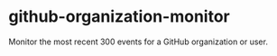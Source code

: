 # github-organization-monitor
Monitor the most recent 300 events for a GitHub organization or user.

